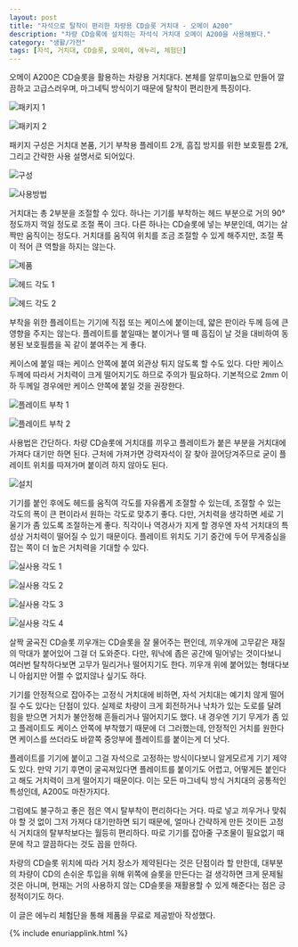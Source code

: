 ```yaml
---
layout: post
title: "자석으로 탈착이 편리한 차량용 CD슬롯 거치대 - 오메이 A200"
description: "차량 CD슬록에 설치하는 자석식 거치대 오메이 A200을 사용해봤다."
category: "생활/가전"
tags: [자석, 거치대, CD슬롯, 오메이, 에누리, 체험단]
---
```


오메이 A200은 CD슬롯을 활용하는 차량용 거치대다.
본체를 알루미늄으로 만들어 깔끔하고 고급스러우며,
마그네틱 방식이기 때문에 탈착이 편리한게 특징이다.

![패키지 1](https://lh3.googleusercontent.com/FxIfl_AWj09lB7-_SjhsZLH6fqJj8cOvCcSajrN2a9CCPMWzP7BgLvT_60cl-JRVzuUKstJPM5lBww=s480)

![패키지 2](https://lh3.googleusercontent.com/kgzw0MC_7_Cr_qiXJb2KX4vpdjO9sDx-Zfs1z92MEH2xMlXh7pPaCf3wCtXOLYhRjKz6t1NKGmKYxA=s480)

패키지 구성은 거치대 본품, 기기 부착용 플레이트 2개, 흠집 방지를 위한 보호필름 2개, 그리고 간략한 사용 설명서로 되어있다.

![구성](https://lh3.googleusercontent.com/0k38uPpirsYU3NE6BbMn6zH_kpY2d8PH-pxc6inm-lYlLH3N4fuCQgnT5iSD_aUTOHEqLIBlMpiApA=s480)

![사용방법](https://lh3.googleusercontent.com/652PKxrio6AL5vaHPksgMYE-tX3YZ8bnk8PXcuzf8NNZ4Mh080d8aHDIDmHFtpkFYdfou0ZCe060mA=w480)

거치대는 총 2부분을 조절할 수 있다.
하나는 기기를 부착하는 헤드 부분으로 거의 90° 정도까지 꺽일 정도로 조절 폭이 크다.
다른 하나는 CD슬롯에 넣는 부분인데, 여기는 살짝만 움직이는 정도다.
거치대를 움직여 위치를 조금 조절할 수 있게 해주지만, 조절 폭이 적어 큰 역할을 하지는 않는다.

![제품](https://lh3.googleusercontent.com/CXWPPI9PFt4zTy6wjnD3iLTqtoCjdvUY1DXldB2YjYm11aWL-Hqp51VAiiEYbggbzBbYyxfr0IVgnA=s480)

![헤드 각도 1](https://lh3.googleusercontent.com/7qIi0StCXW-d3xIC7jDEZxUXI4yPdG38xNfV9RstzMq1hYYBnmUU4X0MlH-aXz6FBMTyRzaLf3t3mA=s480)

![헤드 각도 2](https://lh3.googleusercontent.com/CYoJU4pRElxqkA-6Hp7bV0FUrttap0c-mkJWlkb9aj2ZNKg2MVRAh3Xdf6YWvnlonhCJ3JY9w14KBQ=s480)

부착을 위한 플레이트는 기기에 직접 또는 케이스에 붙이는데,
얇은 판이라 두께 등에 큰 영향을 주지는 않는다.
플레이트를 붙일때는 붙이거나 뗄 떼 흠집이 날 것을 대비하여 동봉된 보호필름을 꼭 같이 붙여주는 게 좋다.

케이스에 붙일 때는 케이스 안쪽에 붙여 외관상 튀지 않도록 할 수도 있다.
다만 케이스 두께에 따라서 거치력이 크게 떨어지기도 하므로 주의가 필요하다.
기본적으로 2mm 이하 두께일 경우에만 케이스 안쪽에 붙일 것을 권장한다.

![플레이트 부착 1](https://lh3.googleusercontent.com/CiFpCOLPO9oQpKv3ktm-4v1N_OQTaae6n4uYISjg2fVmDM4mt2cUsxw3hEcyovpBM9sU0wMoA4_OjQ=s480)

![플레이트 부착 2](https://lh3.googleusercontent.com/yZZxlX_oqIo0aAz8reeWmJffGxM8Gd67lE34vqSR-A8hB97lLTVlhgNbbNMHdj4oME1o2YbzRdVCEQ=s480)

사용법은 간단하다.
차량 CD슬롯에 거치대를 끼우고 플레이트가 붙은 부분을 거치대에 가져다 대기만 하면 된다.
근처에 가져가면 강력자석이 잘 찾아 끌어당겨주므로
굳이 플레이트 위치를 따져가며 붙이려 하지 않아도 된다.

![설치](https://lh3.googleusercontent.com/AC_QdEQOmmcYNrcIbkoKSVm0Sx6-aTEqYKraLWWnqGfu_1zZK-sK9YRwVfUvdKVqRV_uDQEZeoUoCw=s480)

기기를 붙인 후에도 헤드를 움직여 각도를 자유롭게 조절할 수 있는데,
조절할 수 있는 각도의 폭이 큰 편이라서
원하는 각도로 맞추기 좋다.
다만, 거치력을 생각하면 세로 기울기가 좀 있도록 조절하는게 좋다.
직각이나 역경사가 지게 할 경우엔 자석 거치대의 특성상 거치력이 떨어질 수 있기 때문이다.
플레이트 위치도 기기 중간에 두어 무게중심을 잡는 쪽이 더 높은 거치력을 기대할 수 있다.

![실사용 각도 1](https://lh3.googleusercontent.com/1El984uohFs32E2DulyHDHmKMjk1XaYJR0_WBfDJna1Ns5VyJBTDDl8SMAKvTa-BVimQ17F2Ec8Fig=s480)

![실사용 각도 2](https://lh3.googleusercontent.com/e8hIlH6YthQhkMvyybDYn7wlKhKYOVFoBjZeGa6EwglqBvD2FMvhrptm0nFrF1XEmz3zTNXviFEQYw=s480)

![실사용 각도 3](https://lh3.googleusercontent.com/F32UEWF_GwrRa9ATcpD3gMEPFldKm6Am3kZ5qGiSHWo0TBAbwfUG4lHiAe2O93NqMf0broj4VZwDgw=s480)

![실사용 각도 4](https://lh3.googleusercontent.com/8_saRn0ux-ST84aYi5Z5tdF9T_Ik3wbq78DKcchB5zxeYmmRt54fyECsMCtzmxFnxLBejoiyXBj_Mg=s480)

살짝 굴곡진 CD슬롯 끼우개는 CD슬롯을 잘 물어주는 편인데,
끼우개에 고무같은 재질의 막대가 붙어있어 그걸 더 도와준다.
다만, 워낙에 좁은 공간에 밀어넣는 것이다보니
여러번 탈착하다보면 고무가 밀리거나 떨어지기도 한다.
끼우개 위에 붙어있는 형태다보니 아쉽지만 어쩔 수 없지않나 싶기도 하다.

기기를 안정적으로 잡아주는 고정식 거치대에 비하면,
자석 거치대는 예기치 않게 떨어질 수도 있다는 단점이 있다.
실제로 차량이 크게 회전하거나 낙차가 있는 도로를 달려 힘을 받으면 거치가 불안정해 흔들리거나 떨어지기도 했다.
내 경우엔 기기 무게가 좀 있고 플레이트도 케이스 안쪽에 부착했기 때문에 더 그러했는데,
안정적인 거치를 원한다면 케이스를 쓰더라도 바깥쪽 중앙부에 플레이트를 붙이는게 더 낫다.

플레이트를 기기에 붙이고 그걸 자석으로 고정하는 방식이다보니 알게모르게 기기 제약도 있다.
만약 기기 후면이 굴곡져있다면 플레이트를 붙이기도 어렵고,
어떻게든 붙인다고 해도 거치력이 크게 떨어지기 때문이다.
이는 모든 마그네틱 방식 거치대의 공통적인 특성인데, A200도 마찬가지다.

그럼에도 불구하고 좋은 점은 역시 탈부착이 편리하다는 거다.
따로 넣고 끼우거나 맞춰야 할 것 없이
그저 가져다 대기만하면 되기 때문에,
얼마나 간략하게 만든 것이든 고정식 거치대의 탈부착보다는 월등히 편리하다.
따로 기기를 잡아줄 구조물이 필요없기 때문에 작고 깔끔하다는 것도 꼽을 만하다.

차량의 CD슬롯 위치에 따라 거치 장소가 제약된다는 것은 단점이라 할 만한데,
대부분의 차량이 CD의 손쉬운 투입을 위해 위쪽에 슬롯을 만든다는 걸 생각하면 크게 문제될 것은 아니며,
현재는 거의 사용하지 않는 CD슬롯을 재활용할 수 있게 해준다는 점은 긍정적이기도 하다.



<div class="im im-info">
이 글은 에누리 체험단을 통해 제품을 무료로 제공받아 작성했다.
</div>

{% include enuriapplink.html %}
